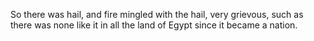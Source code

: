 So there was hail, and fire mingled with the hail, very grievous, such as there was none like it in all the land of Egypt since it became a nation.
